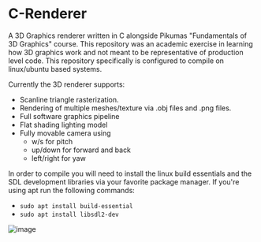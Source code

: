 # C-Renderer
A 3D Graphics renderer written in C alongside Pikumas "Fundamentals of 3D Graphics" course. This repository was an academic exercise in learning how 3D graphics work and not meant to be representative of production level code. This repository specifically is configured to compile on linux/ubuntu based systems. 

Currently the 3D renderer supports:
- Scanline triangle rasterization.
- Rendering of multiple meshes/texture via .obj files and .png files.
- Full software graphics pipeline
- Flat shading lighting model
- Fully movable camera using
  - w/s for pitch
  - up/down for forward and back
  - left/right for yaw

In order to compile you will need to install the linux build essentials and the SDL development libraries via your favorite package manager.
If you're using apt run the following commands:
- `sudo apt install build-essential`
- `sudo apt install libsdl2-dev`

![image](https://github.com/BeyondBelief96/C-Renderer/assets/50305220/067ca2aa-2ee2-4f7b-92b8-de82e6fdeebc)


